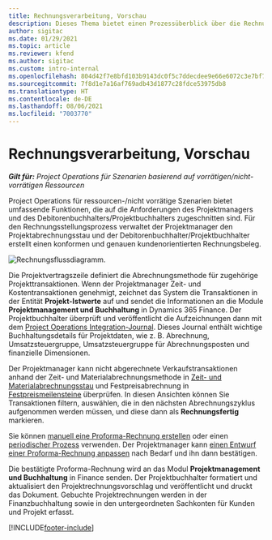```yaml
---
title: Rechnungsverarbeitung, Vorschau
description: Dieses Thema bietet einen Prozessüberblick über die Rechnungsstellung in Project Operations für ressourcen-/nicht vorrätige Szenarien.
author: sigitac
ms.date: 01/29/2021
ms.topic: article
ms.reviewer: kfend
ms.author: sigitac
ms.custom: intro-internal
ms.openlocfilehash: 804d42f7e8bfd103b9143dc0f5c7ddecdee9e66e6072c3e7bf76b2a8c549cf55
ms.sourcegitcommit: 7f8d1e7a16af769adb43d1877c28fdce53975db8
ms.translationtype: HT
ms.contentlocale: de-DE
ms.lasthandoff: 08/06/2021
ms.locfileid: "7003770"
---
```

# <a name="invoicing-process-overview"></a>Rechnungsverarbeitung, Vorschau

_**Gilt für:** Project Operations für Szenarien basierend auf vorrätigen/nicht-vorrätigen Ressourcen_

Project Operations für ressourcen-/nicht vorrätige Szenarien bietet umfassende Funktionen, die auf die Anforderungen des Projektmanagers und des Debitorenbuchhalters/Projektbuchhalters zugeschnitten sind. Für den Rechnungsstellungsprozess verwaltet der Projektmanager den Projektabrechnungsstau und der Debitorenbuchhalter/Projektbuchhalter erstellt einen konformen und genauen kundenorientierten Rechnungsbeleg.

![Rechnungsflussdiagramm.](./media/invoicing-flow.png)

Die Projektvertragszeile definiert die Abrechnungsmethode für zugehörige Projekttransaktionen. Wenn der Projektmanager Zeit- und Kostentransaktionen genehmigt, zeichnet das System die Transaktionen in der Entität **Projekt-Istwerte** auf und sendet die Informationen an die Module **Projektmanagement und Buchhaltung** in Dynamics 365 Finance. Der Projektbuchhalter überprüft und veröffentlicht die Aufzeichnungen dann mit dem [Project Operations Integration-Journal](../project-accounting/project-operations-integration-journal.md). Dieses Journal enthält wichtige Buchhaltungsdetails für Projektdaten, wie z. B. Abrechnung, Umsatzsteuergruppe, Umsatzsteuergruppe für Abrechnungsposten und finanzielle Dimensionen.

Der Projektmanager kann nicht abgerechnete Verkaufstransaktionen anhand der Zeit- und Materialabrechnungsmethode in [Zeit- und Materialabrechnungsstau](../proforma-invoicing/manage-billing-backlog.md#time-and-material-billing-backlog) und Festpreisabrechnung in [Festpreismeilensteine](../proforma-invoicing/manage-billing-backlog.md#fixed-price-milestones) überprüfen. In diesen Ansichten können Sie Transaktionen filtern, auswählen, die in den nächsten Abrechnungszyklus aufgenommen werden müssen, und diese dann als **Rechnungsfertig** markieren.

Sie können [manuell eine Proforma-Rechnung erstellen](../proforma-invoicing/create-manual-proforma-invoice.md) oder einen [periodischer Prozess](../proforma-invoicing/configure-automated-invoice-creation.md) verwenden. Der Projektmanager kann [einen Entwurf einer Proforma-Rechnung anpassen](../proforma-invoicing/manage-proforma-invoice.md) nach Bedarf und ihn dann bestätigen.

Die bestätigte Proforma-Rechnung wird an das Modul **Projektmanagement und Buchhaltung** in Finance senden. Der Projektbuchhalter formatiert und aktualisiert den Projektrechnungsvorschlag und veröffentlicht und druckt das Dokument. Gebuchte Projektrechnungen werden in der Finanzbuchhaltung sowie in den untergeordneten Sachkonten für Kunden und Projekt erfasst.


[!INCLUDE[footer-include](../includes/footer-banner.md)]